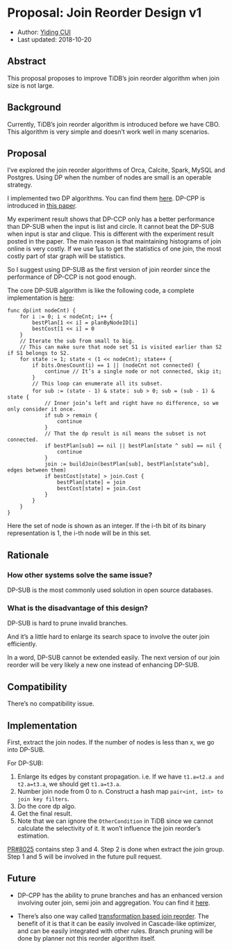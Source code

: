 # Proposal: Join Reorder Design v1

- Author:     [Yiding CUI](https://github.com/winoros)
- Last updated:  2018-10-20

## Abstract

This proposal proposes to improve TiDB’s join reorder algorithm when join size is not large.


## Background

Currently, TiDB’s join reorder algorithm is introduced before we have CBO. This algorithm is very simple and doesn’t work well in many scenarios.

## Proposal

I’ve explored the join reorder algorithms of Orca, Calcite, Spark, MySQL and Postgres. Using DP when the number of nodes are small is an operable strategy.

I implemented two DP algorithms. You can find them [here](https://github.com/winoros/DP-CCP/tree/master). DP-CPP is introduced in [this paper](https://dl.acm.org/citation.cfm?id=1164207).

My experiment result shows that DP-CCP only has a better performance than DP-SUB when the input is list and circle. It cannot beat the DP-SUB when input is star and clique. This is different with the experiment result posted in the paper. The main reason is that maintaining histograms of join online is very costly. If we use 1μs to get the statistics of one join, the most costly part of star graph will be statistics.

So I suggest using DP-SUB as the first version of join reorder since the performance of DP-CCP is not good enough.

The core DP-SUB algorithm is like the following code, a complete implementation is [here](https://github.com/winoros/DP-CCP/blob/dp-sub/dpsub.cpp):

```
func dp(int nodeCnt) {
	for i := 0; i < nodeCnt; i++ {
		bestPlan[1 << i] = planByNodeID[i]
		bestCost[1 << i] = 0
	}
	// Iterate the sub from small to big.
	// This can make sure that node set S1 is visited earlier than S2 if S1 belongs to S2.
	for state := 1; state < (1 << nodeCnt); state++ {
		if bits.OnesCount(i) == 1 || (nodeCnt not connected) {
			continue // It’s a single node or not connected, skip it;
		}
		// This loop can enumerate all its subset.
		for sub := (state - 1) & state； sub > 0; sub = (sub - 1) & state {
			// Inner join’s left and right have no difference, so we only consider it once.
			if sub > remain {
				continue
			}
			// That the dp result is nil means the subset is not connected.
			if bestPlan[sub] == nil || bestPlan[state ^ sub] == nil {
				continue
			}
			join := buildJoin(bestPlan[sub], bestPlan[state^sub], edges between them)
			if bestCost[state] > join.Cost {
				bestPlan[state] = join
				bestCost[state] = join.Cost
			}
		}
	}
}
```

Here the set of node is shown as an integer. If the i-th bit of its binary representation is 1, the i-th node will be in this set.

## Rationale

### How other systems solve the same issue?

DP-SUB is the most commonly used solution in open source databases.

### What is the disadvantage of this design?

DP-SUB is hard to prune invalid branches. 

And it’s a little hard to enlarge its search space to involve the outer join efficiently.

In a word, DP-SUB cannot be extended easily. The next version of our join reorder will be very likely a new one instead of enhancing DP-SUB.

## Compatibility

There’s no compatibility issue.

## Implementation

First, extract the join nodes. If the number of nodes is less than x, we go into DP-SUB.

For DP-SUB:

1. Enlarge its edges by constant propagation. i.e. If we have `t1.a=t2.a and  t2.a=t3.a`, we should get `t1.a=t3.a`.
2. Number join node from 0 to n. Construct a hash map `pair<int, int> to join key filters`.
3. Do the core dp algo.
4. Get the final result.
5. Note that we can ignore the `OtherCondition` in TiDB since we cannot calculate the selectivity of it. It won’t influence the join reorder’s estimation.

[PR#8025](https://github.com/pingcap/tidb/pull/8025) contains step 3 and 4. Step 2 is done when extract the join group. Step 1 and 5 will be involved in the future pull request.


## Future

- DP-CPP has the ability to prune branches and has an enhanced version involving outer join, semi join and aggregation. You can find it [here](https://pdfs.semanticscholar.org/b24a/e7a6a57c083e441d7c96cb6d71472c6e0c9b.pdf).

- There’s also one way called [transformation based join reorder](http://www.vldb.org/pvldb/vol7/p1243-shanbhag.pdf). The benefit of it is that it can be easily involved in Cascade-like optimizer, and can be easily integrated with other rules. Branch pruning will be done by planner not this reorder algorithm itself.


